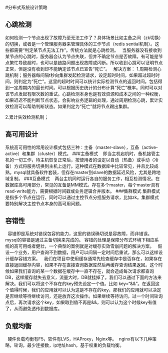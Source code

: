 
#分布式系统设计策略
## 心跳检测
如何检测一个节点出现了故障乃至无法工作了？具体场景比如主备之间（zk切换）的切换，或者是一个管理服务器来管理具体的工作节点（redis sential机制）。这些都需要“判定某节点无法工作”。传统方法就是心跳检测。
  当服务器没有接收到某节点的心跳时，服务器会认为节点失联，但并不确定节点是否故障。有可能是节点繁忙导致超时，也可以是链路问题出现故障或闪断。所以收到心跳可以证明节点正常，但是没有收到却不能确定该节点已宣告“死亡”。
    解决方案：
    1.周期检测心跳机制；服务器每间隔t秒向集群发起检测请求，设定超时时间，如果超过超时时间，则判定为“死亡”。这里的超时时间可以统计实际检测节点的返回时间。包括得到一定周期内的最长时间。可以根据历史统计的分布计算“死亡”概率。同时可以对该节点发起有限次数的重试。心跳检测本身也是有效资源和成本之间的一种权衡，如果迟迟不能判断节点状态，会影响业务逻辑的处理，通过周期检测心跳，累计实效检测可以帮助判断状态。如果判定为“死亡”就将节点踢出集群。
    
   2.累计失效检测机制；
   
   ## 高可用设计
   系统高可用性的常用设计模式包括三种：主备（master-slave），互备（active-active）和集群（cluster）模式。
    ###主备模式
       即当主机宕机时，备机接管主机的一切工作，待主机恢复正常后，按使用者的设定以自动（热备）或手动（冷备）方式将服务切换到主机上运行。这种模式在数据库中比较常见，并且比较成熟。mysql就具备软件套装，但存在master到slave的数据延迟风险，尤其是跨地域复制。
      ###互备模式
      两台主机同时运行各自的服务工作，相互检测情况。在数据库高可用部分，常见的互备是MM模式。存在多个master，每个master具有read-write能力，需要根据时间戳或业务逻辑合并版本。
     ###集群模式
     集群模式是指多个节点在运行，同时可以通过主控节点分担服务请求，比如zk。集群模式要特别解决主控节点本身的高可用问题。

 ## 容错性
   容错即是系统对错误包容的能力，这里的错误确切说是容故障，而非错误。mysql的容错是通过主备切换来完成的。
   容错的处理是保障分布式环境下相应系统的高可用或者健壮，一个典型的案例就是对缓存实效雪崩问题的解决方案。
     假设一个业务，用户查询不到数据，用户可以间隔一定时间后重试，那么可以这样设计缓存容错方案。
  我们在项目中使用缓存通常先检查缓存中是否存在，如果存在直接返回缓存内容，如果不存在直接查询数据库然后再缓存查询结果返回。这个时候如果我们查询的某一个数据在缓存中一直不存在，就会造成每次请求都查询DB，这样缓存就失去意义，流量大时，DB就挂掉了。我们可以通过下面的方法来解决。我们可以将这个不存在的key预先设定一个值。比如 key=“&&”。在返回这个值得时候，我们的应用就可以认为这是不存在的key，那我们的应用就可以决定是否继续等待继续访问，还是放弃这次操作。如果继续等待访问，过一个时间轮询点后，再次请求这个key，如果取到值不再是&&，则可以认为这个时候key有值了，从而避免透传到数据库。
   ## 负载均衡
  硬件负载均衡有F5，软件有LVS，HAProxy，Nginx等。
   nginx有以下几种策略，轮询，最少连接数，ip地址hash，基于权重的负载均衡。





 


